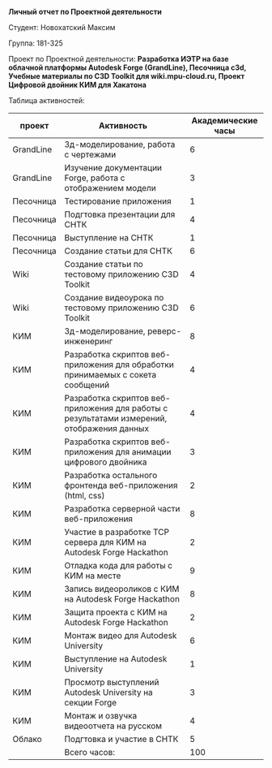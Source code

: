**Личный отчет по Проектной деятельности**

Студент: Новохатский Максим

Группа: 181-325

Проект по Проектной деятельности: **Разработка ИЭТР на базе облачной платформы Autodesk Forge (GrandLine), Песочница c3d, Учебные материалы по C3D Toolkit для wiki.mpu-cloud.ru, Проект Цифровой двойник КИМ для Хакатона**

Таблица активностей:

| проект | Активность | Академические часы |
| --- | --- | --- |
| GrandLine | 3д-моделирование, работа с чертежами | 6 |
| GrandLine | Изучение документации Forge, работа с отображением модели | 3 |
| Песочница | Тестирование приложения | 1 |
| Песочница | Подгтовка презентации для СНТК | 4 |
| Песочница | Выступление на СНТК | 1 |
| Песочница | Создание статьи для СНТК | 6 |
| Wiki | Создание статьи по тестовому приложению C3D Toolkit | 4 |
| Wiki | Создание видеоурока по тестовому приложению C3D Toolkit | 6 |
| КИМ | 3д-моделирование, реверс-инженеринг | 8 |
| КИМ | Разработка скриптов веб-приложения для обработки принимаемых с сокета сообщений | 4 |
| КИМ | Разработка скриптов веб-приложения для работы с результатами измерений, отображения данных | 4 |
| КИМ | Разработка скриптов веб-приложения для анимации цифрового двойника | 3 |
| КИМ | Разработка остального фронтенда веб-приложения (html, css) | 2 |
| КИМ | Разработка серверной части веб-приложения | 8 |
| КИМ | Участие в разработке TCP сервера для КИМ на Autodesk Forge Hackathon  | 2 |
| КИМ | Отладка кода для работы с КИМ на месте | 9 |
| КИМ | Запись видеороликов с КИМ на Autodesk Forge Hackathon  | 8 |
| КИМ | Защита проекта с КИМ на Autodesk Forge Hackathon | 2 |
| КИМ | Монтаж видео для Autodesk University | 6 |
| КИМ | Выступление на Autodesk University | 1 |
| КИМ | Просмотр выступлений Autodesk University на секции Forge | 3 |
| КИМ | Монтаж и озвучка видеоотчета на русском | 4 | 
| Облако | Подгтовка и участие в СНТК | 5 |
|  | Всего часов:  | 100 |
